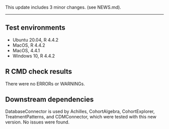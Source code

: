 This update includes 3 minor changes. (see NEWS.md).

---

## Test environments
* Ubuntu 20.04, R 4.4.2
* MacOS, R 4.4.2
* MacOS, 4.4.1
* Windows 10, R 4.4.2

## R CMD check results

There were no ERRORs or WARNINGs. 

## Downstream dependencies

DatabaseConnector is used by Achilles, CohortAlgebra, CohortExplorer, TreatmentPatterns, and CDMConnector, which were tested with this new version. No issues were found.